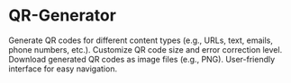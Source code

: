 # QR-Generator
Generate QR codes for different content types (e.g., URLs, text, emails, phone numbers, etc.).  Customize QR code size and error correction level.  Download generated QR codes as image files (e.g., PNG).  User-friendly interface for easy navigation.
